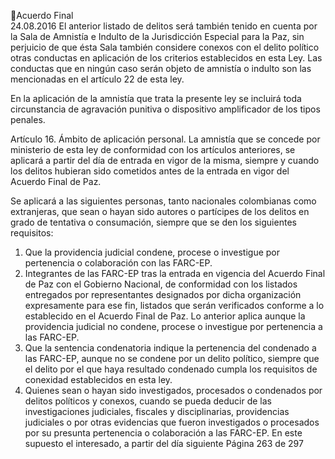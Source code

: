 Acuerdo Final  
24.08.2016 
El  anterior  listado  de  delitos  será  también  tenido  en  cuenta  por  la  Sala  de  Amnistía  e  Indulto  de  la 
Jurisdicción Especial para la Paz, sin perjuicio de que ésta Sala también considere conexos con el delito 
político  otras  conductas  en  aplicación  de  los  criterios  establecidos  en  esta  Ley.  Las  conductas  que  en 
ningún caso serán objeto de amnistía o indulto son las mencionadas en el artículo 22 de esta ley. 
 
En  la  aplicación  de  la  amnistía  que  trata  la  presente  ley  se  incluirá  toda  circunstancia  de  agravación 
punitiva o dispositivo amplificador de los tipos penales. 
 
Artículo  16.  Ámbito  de  aplicación  personal.  La  amnistía  que  se  concede  por  ministerio  de  esta  ley  de 
conformidad  con  los  artículos  anteriores,  se  aplicará  a  partir  del  día  de  entrada  en  vigor  de  la  misma, 
siempre y cuando los delitos hubieran sido cometidos antes de la entrada en vigor del Acuerdo Final de 
Paz. 
 
Se aplicará a las siguientes personas, tanto nacionales colombianas como extranjeras, que sean o hayan 
sido  autores  o  partícipes  de  los  delitos  en  grado  de  tentativa  o  consumación,  siempre  que  se  den  los 
siguientes requisitos: 
 
1. Que la providencia judicial condene, procese o investigue por pertenencia o colaboración con las 
FARC-EP. 
2. Integrantes de las FARC-EP tras la entrada en vigencia del Acuerdo Final de Paz con el Gobierno 
Nacional, de conformidad con los listados entregados por representantes designados por dicha 
organización expresamente para ese fin, listados que serán verificados conforme a lo establecido 
en el Acuerdo Final de Paz. Lo anterior aplica aunque la providencia judicial no condene, procese 
o investigue por pertenencia a las FARC-EP. 
3. Que la sentencia condenatoria indique la pertenencia del condenado a las FARC-EP, aunque no se 
condene por un delito político, siempre que el delito por el que haya resultado condenado cumpla 
los requisitos de conexidad establecidos en esta ley. 
4. Quienes sean o hayan sido investigados, procesados o condenados por delitos políticos y conexos, 
cuando se pueda deducir de las investigaciones judiciales, fiscales y disciplinarias, providencias 
judiciales  o  por  otras  evidencias  que  fueron  investigados  o  procesados  por  su  presunta 
pertenencia o colaboración a las FARC-EP. En este supuesto el interesado, a partir del día siguiente 
Página 263 de 297 
 

